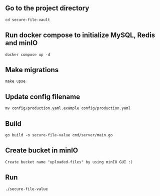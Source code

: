 ## Go to the project directory
```
cd secure-file-vault
```

## Run docker compose to initialize MySQL, Redis and minIO
```
docker compose up -d
```

## Make migrations
```
make upse
```

## Update config filename
```
mv config/production.yaml.example config/production.yaml
```

## Build
```
go build -o secure-file-value cmd/server/main.go
```

## Create bucket in minIO
```
Create bucket name "uploaded-files" by using minIO GUI :)
```

## Run
```
./secure-file-value
```